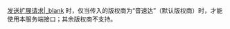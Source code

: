 <div class="mk-warning">

[发送扩展请求\|_blank](!KTV_Live_Chorus_Program_down-copyright_music_agreement/copyright_music_agreement) 时，仅当传入的版权商为“音速达”（默认版权商）时，才能使用本服务端接口；其余版权商不支持。
</div>
